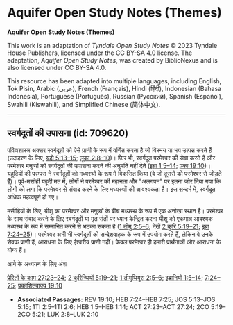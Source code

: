 # Aquifer Open Study Notes (Themes)

**Aquifer Open Study Notes (Themes)**

This work is an adaptation of *Tyndale Open Study Notes* © 2023 Tyndale House Publishers, licensed under the CC BY\-SA 4\.0 license. The adaptation, *Aquifer Open Study Notes*, was created by BiblioNexus and is also licensed under CC BY\-SA 4\.0\.

This resource has been adapted into multiple languages, including English, Tok Pisin, Arabic (عربي), French (Français), Hindi (हिंदी), Indonesian (Bahasa Indonesia), Portuguese (Português), Russian (Русский), Spanish (Español), Swahili (Kiswahili), and Simplified Chinese (简体中文).



--------------------------------

## स्वर्गदूतों की उपासना (id: 709620)

पवित्रशास्त्र अक्सर स्वर्गदूतों को ऐसे प्राणी के रूप में वर्णित करता है जो विस्मय या भय उत्पन्न करते हैं (उदाहरण के लिए, [यहो 5:13–15](https://ref.ly/Josh5:13-Josh5:15); [लूका 2:8–10](https://ref.ly/Luke2:8-Luke2:10))। फिर भी, स्वर्गदूत परमेश्वर की सेवा करते हैं और परमेश्वर मनुष्यों को स्वर्गदूतों की उपासना करने की अनुमति नहीं देते ([इब्रा 1:5–14](https://ref.ly/Heb1:5-Heb1:14); [प्रका 19:10](https://ref.ly/Rev19:10))। यहूदियों की परम्परा ने स्वर्गदूतों को मध्यस्थों के रूप में विकसित किया (वे जो दूसरों को परमेश्वर से जोड़ते हैं)। पूर्व\-मसीही यहूदी मत में, लोगों ने परमेश्वर की महानता और "अलगपन" पर इतना जोर दिया गया कि लोगों को लगा कि परमेश्वर से संवाद करने के लिए मध्यस्थों की आवश्यकता है। इस सन्दर्भ में, स्वर्गदूत अधिक महत्वपूर्ण हो गए।

मसीहियों के लिए, यीशु का परमेश्वर और मनुष्यों के बीच मध्यस्थ के रूप में एक अनोखा स्थान है। परमेश्वर के साथ संवाद करने के लिए स्वर्गदूतों या मृत संतों पर ध्यान केन्द्रित करना यीशु को एकमात्र आवश्यक मध्यस्थ के रूप में सम्मानित करने से भटका सकता है ([1 तीमु 2:5–6](https://ref.ly/1Tim2:5-1Tim2:6); देखें [2 कुरि 5:19–21](https://ref.ly/2Cor5:19-2Cor5:21); [इब्रा 7:24–25](https://ref.ly/Heb7:24-Heb7:25))। परमेश्वर अभी भी स्वर्गदूतों को सन्देशवाहक के रूप में उपयोग करते हैं, लेकिन वे उनके सेवक प्राणी हैं, आराधना के लिए ईश्वरीय प्राणी नहीं। केवल परमेश्वर ही हमारी प्रार्थनाओं और आराधना के योग्य हैं।

आगे के अध्ययन के लिए अंश

[प्रेरितों के काम 27:23–24](https://ref.ly/Acts27:23-Acts27:24); [2 कुरिन्थियों 5:19–21](https://ref.ly/2Cor5:19-2Cor5:21); [1 तीमुथियुस 2:5–6](https://ref.ly/1Tim2:5-1Tim2:6); [इब्रानियों 1:5–14](https://ref.ly/Heb1:5-Heb1:14); [7:24–25](https://ref.ly/Heb7:24-Heb7:25); [प्रकाशितवाक्य 19:10](https://ref.ly/Rev19:10)

* **Associated Passages:** REV 19:10; HEB 7:24–HEB 7:25; JOS 5:13–JOS 5:15; 1TI 2:5–1TI 2:6; HEB 1:5–HEB 1:14; ACT 27:23–ACT 27:24; 2CO 5:19–2CO 5:21; LUK 2:8–LUK 2:10

